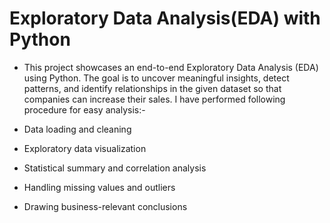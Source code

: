 # Exploratory Data Analysis(EDA) with Python
- This project showcases an end-to-end Exploratory Data Analysis (EDA) using Python. The goal is to uncover meaningful insights, detect patterns, and identify relationships in the given dataset so that companies can increase their sales.
I have performed following procedure for easy analysis:-

- Data loading and cleaning

- Exploratory data visualization

- Statistical summary and correlation analysis

- Handling missing values and outliers

- Drawing business-relevant conclusions

